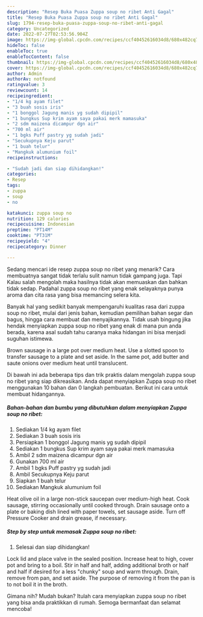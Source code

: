 ```yaml
---
description: "Resep Buka Puasa Zuppa soup no ribet Anti Gagal"
title: "Resep Buka Puasa Zuppa soup no ribet Anti Gagal"
slug: 1794-resep-buka-puasa-zuppa-soup-no-ribet-anti-gagal
category: Uncategorized
date: 2022-07-27T02:53:56.904Z
image: https://img-global.cpcdn.com/recipes/ccf40452616034d8/680x482cq70/zuppa-soup-no-ribet-foto-resep-utama.jpg
hideToc: false
enableToc: true
enableTocContent: false
thumbnail: https://img-global.cpcdn.com/recipes/ccf40452616034d8/680x482cq70/zuppa-soup-no-ribet-foto-resep-utama.jpg
cover: https://img-global.cpcdn.com/recipes/ccf40452616034d8/680x482cq70/zuppa-soup-no-ribet-foto-resep-utama.jpg
author: Admin
authorAv: notfound
ratingvalue: 3
reviewcount: 14
recipeingredient:
- "1/4 kg ayam filet"
- "3 buah sosis iris"
- "1 bonggol Jagung manis yg sudah dipipil"
- "1 bungkus Sup krim ayam saya pakai merk mamasuka"
- "2 sdm maizena dicampur dgn air"
- "700 ml air"
- "1 bgks Puff pastry yg sudah jadi"
- "Secukupnya Keju parut"
- "1 buah telur"
- "Mangkuk alumunium foil"
recipeinstructions:

- "Sudah jadi dan siap dihidangkan!"
categories:
- Resep
tags:
- zuppa
- soup
- no

katakunci: zuppa soup no 
nutrition: 129 calories
recipecuisine: Indonesian
preptime: "PT14M"
cooktime: "PT31M"
recipeyield: "4"
recipecategory: Dinner

---
```



Sedang mencari ide resep zuppa soup no ribet yang menarik? Cara membuatnya sangat tidak terlalu sulit namun tidak gampang juga. Tapi Kalau salah mengolah maka hasilnya tidak akan memuaskan dan bahkan tidak sedap. Padahal zuppa soup no ribet yang enak selayaknya punya aroma dan cita rasa yang bisa memancing selera kita.


Banyak hal yang sedikit banyak mempengaruhi kualitas rasa dari zuppa soup no ribet, mulai dari jenis bahan, kemudian pemilihan bahan segar dan bagus, hingga cara membuat dan menyajikannya. Tidak usah bingung jika hendak menyiapkan zuppa soup no ribet yang enak di mana pun anda berada, karena asal sudah tahu caranya maka hidangan ini bisa menjadi suguhan istimewa.

Brown sausage in a large pot over medium heat. Use a slotted spoon to transfer sausage to a plate and set aside. In the same pot, add butter and saute onions over medium heat until translucent.


Di bawah ini ada beberapa tips dan trik praktis dalam mengolah zuppa soup no ribet yang siap dikreasikan. Anda dapat menyiapkan Zuppa soup no ribet menggunakan 10 bahan dan 0 langkah pembuatan. Berikut ini cara untuk membuat hidangannya.

<!--inarticleads1-->

##### Bahan-bahan dan bumbu yang dibutuhkan dalam menyiapkan Zuppa soup no ribet:

1. Sediakan 1/4 kg ayam filet
1. Sediakan 3 buah sosis iris
1. Persiapkan 1 bonggol Jagung manis yg sudah dipipil
1. Sediakan 1 bungkus Sup krim ayam saya pakai merk mamasuka
1. Ambil 2 sdm maizena dicampur dgn air
1. Gunakan 700 ml air
1. Ambil 1 bgks Puff pastry yg sudah jadi
1. Ambil Secukupnya Keju parut
1. Siapkan 1 buah telur
1. Sediakan Mangkuk alumunium foil


Heat olive oil in a large non-stick saucepan over medium-high heat. Cook sausage, stirring occasionally until cooked through. Drain sausage onto a plate or baking dish lined with paper towels, set sausage aside. Turn off Pressure Cooker and drain grease, if necessary. 

<!--inarticleads2-->

##### Step by step untuk memasak Zuppa soup no ribet:


1. Selesai dan siap dihidangkan!

Lock lid and place valve in the sealed position. Increase heat to high, cover pot and bring to a boil. Stir in half and half, adding additional broth or half and half if desired for a less &#34;chunky&#34; soup and warm through. Drain, remove from pan, and set aside. The purpose of removing it from the pan is to not boil it in the broth. 

Gimana nih? Mudah bukan? Itulah cara menyiapkan zuppa soup no ribet yang bisa anda praktikkan di rumah. Semoga bermanfaat dan selamat mencoba!
